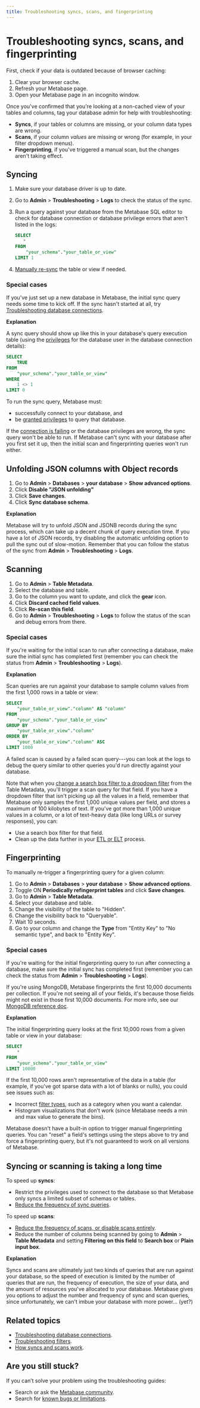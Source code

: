 ```yaml
---
title: Troubleshooting syncs, scans, and fingerprinting
---
```


# Troubleshooting syncs, scans, and fingerprinting

First, check if your data is outdated because of browser caching:

1. Clear your browser cache.
2. Refresh your Metabase page.
3. Open your Metabase page in an incognito window.

Once you've confirmed that you're looking at a non-cached view of your tables and columns, tag your database admin for help with troubleshooting:

- **Syncs**, if your tables or columns are missing, or your column data types are wrong.
- **Scans**, if your column _values_ are missing or wrong (for example, in your filter dropdown menus).
- **Fingerprinting**, if you've triggered a manual scan, but the changes aren't taking effect.

## Syncing

1. Make sure your database driver is up to date.
2. Go to **Admin** > **Troubleshooting** > **Logs** to check the status of the sync.
3. Run a query against your database from the Metabase SQL editor to check for database connection or database privilege errors that aren't listed in the logs:

   ```sql
   SELECT
      *
   FROM
       "your_schema"."your_table_or_view"
   LIMIT 1
   ```
4. [Manually re-sync](../databases/sync-scan.md#manually-syncing-tables-and-columns) the table or view if needed.

### Special cases

If you’ve just set up a new database in Metabase, the initial sync query needs some time to kick off. If the sync hasn't started at all, try [Troubleshooting database connections](./db-connection.md).

**Explanation**

A sync query should show up like this in your database's query execution table (using the [privileges](../databases/users-roles-privileges.md) for the database user in the database connection details):

```sql
SELECT
    TRUE
FROM 
    "your_schema"."your_table_or_view"
WHERE 
    1 <> 1
LIMIT 0
```

To run the sync query, Metabase must:

- successfully connect to your database, and
- be [granted privileges](../databases/users-roles-privileges.md) to query that database. 

If the [connection is failing](./db-connection.md) or the database privileges are wrong, the sync query won't be able to run. If Metabase can't sync with your database after you first set it up, then the initial scan and fingerprinting queries won't run either.

## Unfolding JSON columns with Object records

1. Go to **Admin** > **Databases** > **your database** > **Show advanced options**.
2. Click **Disable "JSON unfolding"**
3. Click **Save changes**.
4. Click **Sync database schema**.

**Explanation**

Metabase will try to unfold JSON and JSONB records during the sync process, which can take up a decent chunk of query execution time. If you have a lot of JSON records, try disabling the automatic unfolding option to pull the sync out of slow-motion. Remember that you can follow the status of the sync from **Admin** > **Troubleshooting** > **Logs**.

## Scanning

1. Go to **Admin** > **Table Metadata**.
2. Select the database and table.
3. Go to the column you want to update, and click the **gear** icon.
4. Click **Discard cached field values**.
5. Click **Re-scan this field**.
6. Go to **Admin** > **Troubleshooting** > **Logs** to follow the status of the scan and debug errors from there.

### Special cases

If you're waiting for the initial scan to run after connecting a database, make sure the initial sync has completed first (remember you can check the status from **Admin** > **Troubleshooting** > **Logs**).

**Explanation**

Scan queries are run against your database to sample column values from the first 1,000 rows in a table or view:

```sql
SELECT 
    "your_table_or_view"."column" AS "column"
FROM 
    "your_schema"."your_table_or_view"
GROUP BY 
    "your_table_or_view"."column"
ORDER BY 
    "your_table_or_view"."column" ASC
LIMIT 1000
```

A failed scan is caused by a failed scan query---you can look at the logs to debug the query similar to other queries you'd run directly against your database.

Note that when you [change a search box filter to a dropdown filter](../data-modeling/metadata-editing.md#changing-a-search-box-filter-to-a-dropdown-filter) from the Table Metadata, you'll trigger a scan query for that field. If you have a dropdown filter that isn't picking up all the values in a field, remember that Metabase only samples the first 1,000 unique values per field, and stores a maximum of 100 kilobytes of text. If you've got more than 1,000 unique values in a column, or a lot of text-heavy data (like long URLs or survey responses), you can:

- Use a search box filter for that field.
- Clean up the data further in your [ETL or ELT](https://www.metabase.com/learn/analytics/etl-landscape) process.

## Fingerprinting

To manually re-trigger a fingerprinting query for a given column:

1. Go to **Admin** > **Databases** > **your database** > **Show advanced options**.
2. Toggle ON **Periodically refingerprint tables** and click **Save changes**.
3. Go to **Admin** > **Table Metadata**.
4. Select your database and table.
5. Change the visibility of the table to "Hidden".
6. Change the visibility back to "Queryable".
7. Wait 10 seconds.
8. Go to your column and change the **Type** from "Entity Key" to "No semantic type", and back to "Entity Key".

### Special cases

If you're waiting for the initial fingerprinting query to run after connecting a database, make sure the initial sync has completed first (remember you can check the status from **Admin** > **Troubleshooting** > **Logs**).

If you're using MongoDB, Metabase fingerprints the first 10,000 documents per collection. If you're not seeing all of your fields, it's because those fields might not exist in those first 10,000 documents. For more info, see our [MongoDB reference doc](../databases/connections/mongodb.md#i-added-fields-to-my-database-but-dont-see-them-in-metabase).

**Explanation**

The initial fingerprinting query looks at the first 10,000 rows from a given table or view in your database:

```sql
SELECT 
    *
FROM 
    "your_schema"."your_table_or_view"
LIMIT 10000
```

If the first 10,000 rows aren't representative of the data in a table (for example, if you've got sparse data with a lot of blanks or nulls), you could see issues such as:

- Incorrect [filter types](../questions/query-builder/introduction.md#filter-types), such as a category when you want a calendar.
- Histogram visualizations that don't work (since Metabase needs a min and max value to generate the bins).

Metabase doesn't have a built-in option to trigger manual fingerprinting queries. You can "reset" a field's settings using the steps above to try and force a fingerprinting query, but it's not guaranteed to work on all versions of Metabase.

## Syncing or scanning is taking a long time

To speed up **syncs**:
   - Restrict the privileges used to connect to the database so that Metabase only syncs a limited subset of schemas or tables.
   - [Reduce the frequency of sync queries](../databases/sync-scan.md#scheduling-database-syncs).

To speed up **scans**:
   - [Reduce the frequency of scans, or disable scans entirely](../databases/sync-scan.md#scheduling-database-scans).
   - Reduce the number of columns being scanned by going to **Admin** > **Table Metadata** and setting **Filtering on this field** to **Search box** or **Plain input box**.

**Explanation**

Syncs and scans are ultimately just two kinds of queries that are run against your database, so the speed of execution is limited by the number of queries that are run, the frequency of execution, the size of your data, and the amount of resources you've allocated to your database. Metabase gives you options to adjust the number and frequency of sync and scan queries, since unfortunately, we can't imbue your database with more power... (yet?)

## Related topics

- [Troubleshooting database connections](./db-connection.md).
- [Troubleshooting filters](./filters.md).
- [How syncs and scans work](../databases/sync-scan.md#how-database-syncs-work).

## Are you still stuck?

If you can’t solve your problem using the troubleshooting guides:

- Search or ask the [Metabase community](https://discourse.metabase.com/).
- Search for [known bugs or limitations](./known-issues.md).
